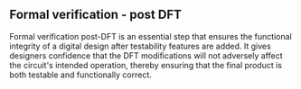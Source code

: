 ## Formal verification - post DFT
Formal verification post-DFT is an essential step that ensures the functional integrity of a digital design after testability features are added. It gives designers confidence that the DFT modifications will not adversely affect the circuit's intended operation, thereby ensuring that the final product is both testable and functionally correct.
